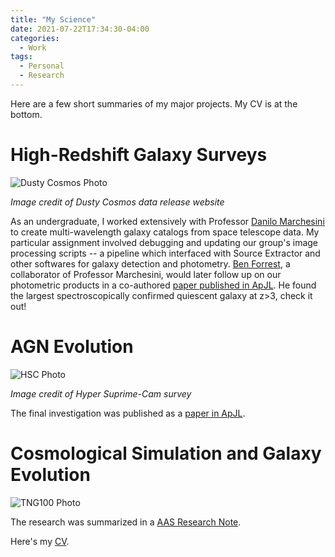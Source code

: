 ```yaml
---
title: "My Science"
date: 2021-07-22T17:34:30-04:00
categories:
  - Work
tags:
  - Personal
  - Research
---
```

Here are a few short summaries of my major projects. My CV is at the bottom. 


# High-Redshift Galaxy Surveys
![Dusty Cosmos Photo](https://openhearted99.github.io/assets/images/science-thumbnail.png)


_Image credit of Dusty Cosmos data release website_


As an undergraduate, I worked extensively with Professor [Danilo Marchesini][danilo-link] to create multi-wavelength galaxy catalogs from space telescope data. My particular assignment involved debugging and updating our group's image processing scripts -- a pipeline which interfaced with Source Extractor and other softwares for galaxy detection and photometry. [Ben Forrest][ben-link], a collaborator of Professor Marchesini, would later follow up on our photometric products in a co-authored [paper published in ApJL][paper1]. He found the largest spectroscopically confirmed quiescent galaxy at z>3, check it out!


# AGN Evolution
![HSC Photo](https://openhearted99.github.io/assets/images/hsc-photo.png)


_Image credit of Hyper Suprime-Cam survey_

The final investigation was published as a [paper in ApJL][paper2].

# Cosmological Simulation and Galaxy Evolution
![TNG100 Photo](https://openhearted99.github.io/assets/images/tng100-photo.png)


The research was summarized in a [AAS Research Note][RN1].


Here's my [CV][cv].

[danilo-link]: http://cosmos.phy.tufts.edu/~danilo/Home.html
[ben-link]: https://www.astroforrest.com/
[paper1]: https://doi.org/10.3847/2041-8213/ab5b9f
[paper2]: https://doi.org/10.3847/2041-8213/ab6a11
[RN1]: https://doi.org/10.3847/2515-5172/abeb7c
[cv]: https://openhearted99.github.io/assets/files/Pena_resume.pdf
